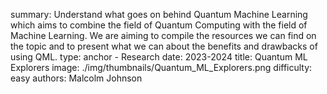 summary: Understand what goes on behind Quantum Machine Learning which aims to combine the field of Quantum Computing with the field of Machine Learning. We are aiming to compile the resources we can find on the topic and to present what we can about the benefits and drawbacks of using QML.
type: anchor - Research
date: 2023-2024
title: Quantum ML Explorers
image: ./img/thumbnails/Quantum_ML_Explorers.png
difficulty: easy
authors: Malcolm Johnson
